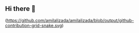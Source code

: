 ## Hi there 👋

(https://github.com/amilalizada/amilalizada/blob/output/github-contribution-grid-snake.svg)
